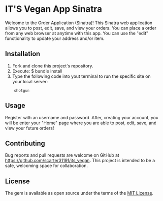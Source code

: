 # IT'S Vegan App Sinatra
Welcome to the Order Application (Sinatra)!
This Sinatra web application allows you to post, edit, save, and view your orders.
You can place a order from any web browser at anytime with this app. You can use the "edit" functionality to update your address and/or item.
## Installation
1. Fork and clone this project's repository.
2. Execute:
    $ bundle install
3. Type the following code into yout terminal to run the specific site on your local server:
```
    shotgun
```
## Usage
Register with an username and password. After, creating your account, you will be enter your "Home" page where you are able to post, edit, save, and view your future orders!
## Contributing
Bug reports and pull requests are welcome on GitHub at https://github.com/scarter31191/its_vegan. This project is intended to be a safe, welcoming space for collaboration.
## License
The gem is available as open source under the terms of the [MIT License](https://opensource.org/licenses/MIT).